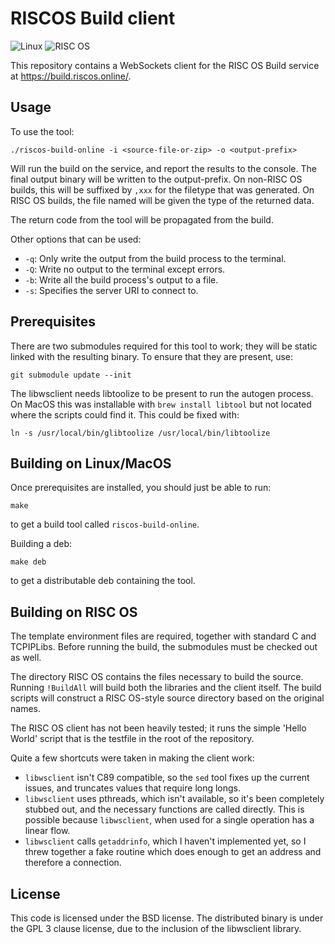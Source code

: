 # RISCOS Build client

![Linux](https://github.com/gerph/robuild-client/workflows/Linux/badge.svg)
![RISC OS](https://github.com/gerph/robuild-client/workflows/RISC%20OS/badge.svg)

This repository contains a WebSockets client for the RISC OS Build service at
https://build.riscos.online/.

## Usage

To use the tool:

    ./riscos-build-online -i <source-file-or-zip> -o <output-prefix>

Will run the build on the service, and report the results to the console. The final output binary will be written to the output-prefix. On non-RISC OS builds, this will be suffixed by `,xxx` for the filetype that was generated. On RISC OS builds, the file named will be given the type of the returned data.

The return code from the tool will be propagated from the build.

Other options that can be used:

* `-q`: Only write the output from the build process to the terminal.
* `-Q`: Write no output to the terminal except errors.
* `-b`: Write all the build process's output to a file.
* `-s`: Specifies the server URI to connect to.

## Prerequisites

There are two submodules required for this tool to work; they will be static linked with
the resulting binary. To ensure that they are present, use:

    git submodule update --init

The libwsclient needs libtoolize to be present to run the autogen process. On MacOS this
was installable with `brew install libtool` but not located where the scripts could find
it. This could be fixed with:

    ln -s /usr/local/bin/glibtoolize /usr/local/bin/libtoolize

## Building on Linux/MacOS

Once prerequisites are installed, you should just be able to run:

    make

to get a build tool called `riscos-build-online`.

Building a deb:

    make deb

to get a distributable deb containing the tool.


## Building on RISC OS

The template environment files are required, together with standard C and TCPIPLibs.
Before running the build, the submodules must be checked out as well.

The directory RISC OS contains the files necessary to build the source. Running `!BuildAll` will build both the libraries and the client itself. The build scripts will construct a RISC OS-style source directory based on the original names.

The RISC OS client has not been heavily tested; it runs the simple 'Hello World' script that is the testfile in the root of the repository.

Quite a few shortcuts were taken in making the client work:

* `libwsclient` isn't C89 compatible, so the `sed` tool fixes up the current issues, and truncates values that require long longs.
* `libwsclient` uses pthreads, which isn't available, so it's been completely stubbed out, and the necessary functions are called directly. This is possible because `libwsclient`, when used for a single operation has a linear flow.
* `libwsclient` calls `getaddrinfo`, which I haven't implemented yet, so I threw together a fake routine which does enough to get an address and therefore a connection.

## License

This code is licensed under the BSD license.
The distributed binary is under the GPL 3 clause license, due to the inclusion of the libwsclient library.
